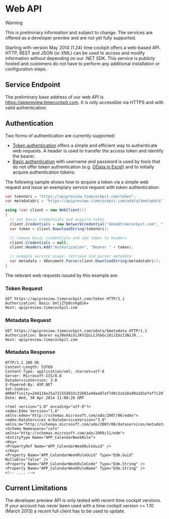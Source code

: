 # Web API
> [!WARNING]
This is preliminary information and subject to change. The services are offered as a developer preview and are not yet fully supported.

Starting with version May 2014 (1.24) time cockpit offers a web-based API. HTTP, REST and JSON (or XML) can be used to access and modify information without depending on our .NET SDK. This service is publicly hosted and customers do not have to perform any additional installation or configuration steps.

## Service Endpoint

The preliminary base address of our web API is <https://apipreview.timecockpit.com>. It is only accessible via HTTPS and with valid authentication.

## Authentication

Two forms of authentication are currently supported:

- [Token authentication](http://en.wikipedia.org/wiki/Access_token) offers a simple and efficient way to authenticate web requests. A header is used to transfer the access token and identify the bearer.
- [Basic authentication](http://en.wikipedia.org/wiki/Basic_access_authentication) with username and password is used by tools that do not offer token authentication (e.g. [OData in Excel](http://office.microsoft.com/en-001/excel-help/connect-to-an-odata-feed-HA104019824.aspx)) and to initially acquire authentication tokens.

The following sample shows how to acquire a token via a simple web request and issue an exemplary service request with token authentication:

```cs
var tokenUri = "https://apipreview.timecockpit.com/token";
var metadataUri = "https://apipreview.timecockpit.com/odata/$metadata";

using (var client = new WebClient())
{
  // set basic credentials and acquire token
  client.Credentials = new NetworkCredential("demo@timecockpit.com", "...");
  var token = client.DownloadString(tokenUri);

  // remove basic credentials and add token to headers
  client.Credentials = null;
  client.Headers.Add("Authorization", "Bearer " + token);

  // example service usage: retrieve and parser metadata 
  var metadata = XDocument.Parse(client.DownloadString(metadataUri));
}
```

The relevant web requests issued by this example are:

### Token Request

```
GET https://apipreview.timecockpit.com/token HTTP/1.1
Authorization: Basic bmljZTp0cnkgOik=
Host: apipreview.timecockpit.com
```

### Metadata Request

```
GET https://apipreview.timecockpit.com/odata/$metadata HTTP/1.1
Authorization: Bearer eyJ0eXAiOiJKV1QiLCJhbGciOiJIUzI1NiJ9...
Host: apipreview.timecockpit.com
```

### Metadata Response

```
HTTP/1.1 200 OK
Content-Length: 53769
Content-Type: application/xml; charset=utf-8
Server: Microsoft-IIS/8.0
DataServiceVersion: 3.0
X-Powered-By: ASP.NET
Set-Cookie: ARRAffinity=244116e25a72155d832c22601a40ae87af7d9c2cb18a99a181efeffc297cbc64;Path=/;Domain=apipreview.timecockpit.com
Date: Wed, 30 Apr 2014 11:08:26 GMT

<?xml version="1.0" encoding="utf-8"?>
<edmx:Edmx Version="1.0" xmlns:edmx="http://schemas.microsoft.com/ado/2007/06/edmx">
<edmx:DataServices m:DataServiceVersion="3.0" xmlns:m="http://schemas.microsoft.com/ado/2007/08/dataservices/metadata">
<Schema Namespace="cofx" xmlns="http://schemas.microsoft.com/ado/2009/11/edm">
<EntityType Name="APP_CalendarWeekRule">
<Key>
<PropertyRef Name="APP_CalendarWeekRuleUuid" />
</Key>
<Property Name="APP_CalendarWeekRuleUuid" Type="Edm.Guid" Nullable="false" />
<Property Name="APP_CalendarWeekRuleCode" Type="Edm.String" />
<Property Name="APP_CalendarWeekRuleName" Type="Edm.String" />
<!-- .... -->
```

## Current Limitations

The developer preview API is only tested with recent time cockpit versions. If your account has never been used with a time cockpit version >= 1.10 (March 2013) a recent full client has to be used to update.